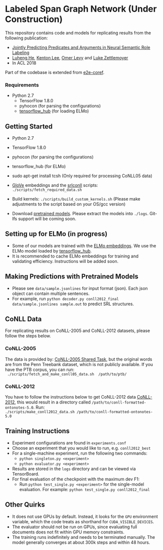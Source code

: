 # Labeled Span Graph Network (Under Construction)

This repository contains code and models for replicating results from the following publication:
* [Jointly Predicting Predicates and Arguments in Neural Semantic Role Labeling](https://arxiv.org/abs/1805.04787)
* [Luheng He](https://homes.cs.washington.edu/~luheng), [Kenton Lee](http://kentonl.com/), [Omer Levy](https://levyomer.wordpress.com/) and [Luke Zettlemoyer](https://www.cs.washington.edu/people/faculty/lsz)
* In ACL 2018

Part of the codebase is extended from [e2e-coref](https://github.com/kentonl/e2e-coref). 

### Requirements
* Python 2.7
  * TensorFlow 1.8.0
  * pyhocon (for parsing the configurations)
  * [tensorflow_hub](https://www.tensorflow.org/hub/) (for loading ELMo)

## Getting Started
* Python 2.7
* TensorFlow 1.8.0
* pyhocon (for parsing the configurations)
* tensorflow_hub (for ELMo)

* sudo apt-get install tcsh (Only required for processing CoNLL05 data)
* [GloVe](https://nlp.stanford.edu/projects/glove/) embeddings and the [srlconll](http://www.lsi.upc.edu/~srlconll/soft.html) scripts:  
`./scripts/fetch_required_data.sh` 
* Build kernels: `./scripts/build_custom_kernels.sh` (Please make adjustments to the script based on your OS/gcc version)
* Download [pretrained models](https://drive.google.com/drive/u/0/folders/1TPpXx1-0TDL-hcMDa0b6fwmvn2HIp-yk). Please extract the models into `./logs`. Git-lfs support will be coming soon.

## Setting up for ELMo (in progress)
* Some of our models are trained with the [ELMo embeddings](https://allennlp.org/elmo). We use the ELMo model loaded by [tensorflow_hub](https://www.tensorflow.org/hub/modules/google/elmo/1).
* It is recommended to cache ELMo embeddings for training and validating efficiency. Instructions will be added soon.

## Making Predictions with Pretrained Models
* Please see `data/sample.jsonlines` for input format (json). Each json object can contain multiple sentences. 
* For example, run `python decoder.py conll2012_final data/sample.jsonlines sample.out` to predict SRL structures.

## CoNLL Data
For replicating results on CoNLL-2005 and CoNLL-2012 datasets, please follow the steps below.

### CoNLL-2005
The data is provided by:
[CoNLL-2005 Shared Task](http://www.lsi.upc.edu/~srlconll/soft.html),
but the original words are from the Penn Treebank dataset, which is not publicly available.
If you have the PTB corpus, you can run:  
` ./scripts/fetch_and_make_conll05_data.sh  /path/to/ptb/`  

### CoNLL-2012
You have to follow the instructions below to get CoNLL-2012 data
[CoNLL-2012](http://cemantix.org/data/ontonotes.html), this would result in a directory called `/path/to/conll-formatted-ontonotes-5.0`.
Run:  
`./scripts/make_conll2012_data.sh /path/to/conll-formatted-ontonotes-5.0`

## Training Instructions

* Experiment configurations are found in `experiments.conf`
* Choose an experiment that you would like to run, e.g. `conll2012_best`
* For a single-machine experiment, run the following two commands:
  * `python singleton.py <experiment>`
  * `python evaluator.py <experiment>`
* Results are stored in the `logs` directory and can be viewed via TensorBoard.
* For final evaluation of the checkpoint with the maximum dev F1:
  * Run `python test_single.py <experiment>` for the single-model evaluation. For example: `python test_single.py conll2012_final`

## Other Quirks

* It does not use GPUs by default. Instead, it looks for the `GPU` environment variable, which the code treats as shorthand for `CUDA_VISIBLE_DEVICES`.
* The evaluator should not be run on GPUs, since evaluating full documents does not fit within GPU memory constraints.
* The training runs indefinitely and needs to be terminated manually. The model generally converges at about 300k steps and within 48 hours.
